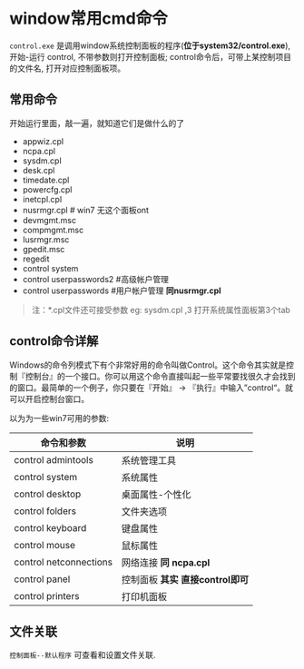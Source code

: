 window常用cmd命令
===
`control.exe` 是调用window系统控制面板的程序(**位于system32/control.exe**), 开始-运行 control, 不带参数则打开控制面板; control命令后，可带上某控制项目的文件名, 打开对应控制面板项。

常用命令
---
开始运行里面，敲一遍，就知道它们是做什么的了

+ appwiz.cpl
+ ncpa.cpl
+ sysdm.cpl
+ desk.cpl
+ timedate.cpl
+ powercfg.cpl
+ inetcpl.cpl
+ nusrmgr.cpl # win7 无这个面板ont
+ devmgmt.msc
+ compmgmt.msc
+ lusrmgr.msc
+ gpedit.msc
+ regedit
+ control system
+ control userpasswords2 #高级帐户管理
+ control userpasswords #用户帐户管理 __同nusrmgr.cpl__

> 注：*.cpl文件还可接受参数 eg: sysdm.cpl ,3 打开系统属性面板第3个tab

control命令详解
---

Windows的命令列模式下有个非常好用的命令叫做Control。这个命令其实就是控制『控制台』的一个接口。你可以用这个命令直接叫起一些平常要找很久才会找到的窗口。最简单的一个例子，你只要在『开始』 -> 『执行』中输入”control“。就可以开启控制台窗口。

以为为一些win7可用的参数:

命令和参数 | 说明
---------- | -----
control admintools | 系统管理工具
control system | 系统属性
control desktop | 桌面属性-个性化
control folders | 文件夹选项
control keyboard | 键盘属性
control mouse  | 鼠标属性
control netconnections | 网络连接 __同 ncpa.cpl__
control panel | 控制面板 __其实 直接control即可__
control printers | 打印机面板

文件关联
---
`控制面板--默认程序` 可查看和设置文件关联.


